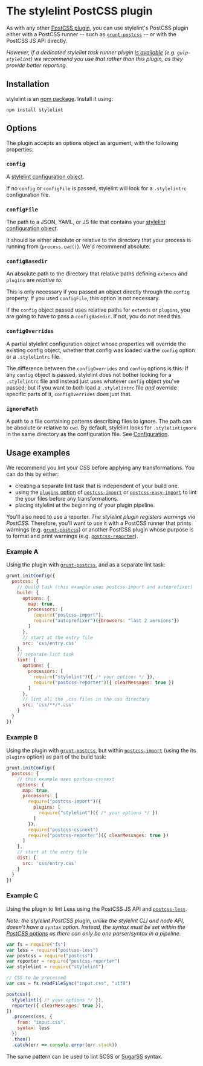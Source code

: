 # The stylelint PostCSS plugin

As with any other [PostCSS plugin](https://github.com/postcss/postcss#plugins), you can use stylelint's PostCSS plugin either with a PostCSS runner -- such as [`grunt-postcss`](https://github.com/nDmitry/grunt-postcss) -- or with the PostCSS JS API directly.

*However, if a dedicated stylelint task runner plugin [is available](/docs/user-guide/complementary-tools.md) (e.g. `gulp-stylelint`) we recommend you use that rather than this plugin, as they provide better reporting.*

## Installation

stylelint is an [npm package](https://www.npmjs.com/package/stylelint). Install it using:

```console
npm install stylelint
```

## Options

The plugin accepts an options object as argument, with the following properties:

### `config`

A [stylelint configuration object](/docs/user-guide/configuration.md).

If no `config` or `configFile` is passed, stylelint will look for a `.stylelintrc` configuration file.

### `configFile`

The path to a JSON, YAML, or JS file that contains your [stylelint configuration object](/docs/user-guide/configuration.md).

It should be either absolute or relative to the directory that your process is running from (`process.cwd()`). We'd recommend absolute.

### `configBasedir`

An absolute path to the directory that relative paths defining `extends` and `plugins` are *relative to*.

This is only necessary if you passed an object directly through the `config` property. If you used
`configFile`, this option is not necessary.

If the `config` object passed uses relative paths for `extends` or `plugins`, you are going to have to pass a `configBasedir`. If not, you do not need this.

### `configOverrides`

A partial stylelint configuration object whose properties will override the existing config object, whether that config was loaded via the `config` option or a `.stylelintrc` file.

The difference between the `configOverrides` and `config` options is this: If any `config` object is passed, stylelint does not bother looking for a `.stylelintrc` file and instead just uses whatever `config` object you've passed; but if you want to *both* load a `.stylelintrc` file *and* override specific parts of it, `configOverrides` does just that.

### `ignorePath`

A path to a file containing patterns describing files to ignore. The path can be absolute or relative to `cwd`. By default, stylelint looks for `.stylelintignore` in the same directory as the configuration file. See [Configuration](/docs/user-guide/configuration.md#stylelintignore).

## Usage examples

We recommend you lint your CSS before applying any transformations. You can do this by either:

- creating a separate lint task that is independent of your build one.
- using the [`plugins` option](https://github.com/postcss/postcss-import#plugins) of [`postcss-import`](https://github.com/postcss/postcss-import) or [`postcss-easy-import`](https://github.com/TrySound/postcss-easy-import) to lint the your files before any transformations.
- placing stylelint at the beginning of your plugin pipeline.

You'll also need to use a reporter. *The stylelint plugin registers warnings via PostCSS*. Therefore, you'll want to use it with a PostCSS runner that prints warnings (e.g. [`grunt-postcss`](https://github.com/nDmitry/grunt-postcss)) or another PostCSS plugin whose purpose is to format and print warnings (e.g. [`postcss-reporter`](https://github.com/postcss/postcss-reporter)).

### Example A

Using the plugin with [`grunt-postcss`](https://github.com/nDmitry/grunt-postcss), and as a separate lint task:

```js
grunt.initConfig({
  postcss: {
    // build task (this example uses postcss-import and autoprefixer)
    build: {
      options: {
        map: true,
        processors: [
          require("postcss-import"),
          require("autoprefixer")({browsers: "last 2 versions"})
        ]
      },
      // start at the entry file
      src: 'css/entry.css'
    },
    // separate lint task
    lint: {
      options: {
        processors: [
          require("stylelint")({ /* your options */ }),
          require("postcss-reporter")({ clearMessages: true })
        ]
      },
      // lint all the .css files in the css directory
      src: 'css/**/*.css'
    }
  }
})
```

### Example B

Using the plugin with [`grunt-postcss`](https://github.com/nDmitry/grunt-postcss), but within [`postcss-import`](https://github.com/postcss/postcss-import) (using the its `plugins` option) as part of the build task:

```js
grunt.initConfig({
  postcss: {
    // this example uses postcss-cssnext
    options: {
      map: true,
      processors: [
        require("postcss-import")({
          plugins: [
            require("stylelint")({ /* your options */ })
          ]
        }),
        require("postcss-cssnext")
        require("postcss-reporter")({ clearMessages: true })
      ]
    },
    // start at the entry file
    dist: {
      src: 'css/entry.css'
    }
  }
})
```

### Example C

Using the plugin to lint Less using the PostCSS JS API and [`postcss-less`](https://github.com/webschik/postcss-less).

*Note: the stylelint PostCSS plugin, unlike the stylelint CLI and node API, doesn't have a `syntax` option. Instead, the syntax must be set within the [PostCSS options](https://github.com/postcss/postcss#options) as there can only be one parser/syntax in a pipeline.*

```js
var fs = require("fs")
var less = require("postcss-less")
var postcss = require("postcss")
var reporter = require("postcss-reporter")
var stylelint = require("stylelint")

// CSS to be processed
var css = fs.readFileSync("input.css", "utf8")

postcss([
  stylelint({ /* your options */ }),
  reporter({ clearMessages: true }),
])
  .process(css, {
    from: "input.css",
    syntax: less
  })
  .then()
  .catch(err => console.error(err.stack))
```

The same pattern can be used to lint SCSS or [SugarSS](https://github.com/postcss/sugarss) syntax.

